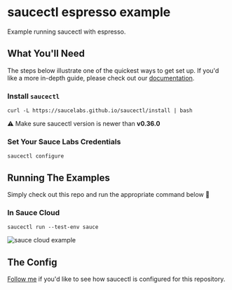 # saucectl espresso example

Example running saucectl with espresso.

## What You'll Need

The steps below illustrate one of the quickest ways to get set up. If you'd like a more in-depth guide, please check out
our [documentation](https://docs.saucelabs.com/testrunner-toolkit/installation).

### Install `saucectl`

```shell
curl -L https://saucelabs.github.io/saucectl/install | bash
```

⚠ Make sure saucectl version is newer than **v0.36.0**

### Set Your Sauce Labs Credentials

```shell
saucectl configure
```

## Running The Examples

Simply check out this repo and run the appropriate command below :rocket:

### In Sauce Cloud

```shell
saucectl run --test-env sauce
```

![sauce cloud example](assets/sauce_cloud_example.gif)

## The Config

[Follow me](.sauce/config.yml) if you'd like to see how saucectl is configured for this repository.
